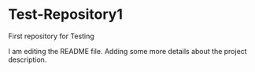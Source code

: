 # Test-Repository1
First repository for Testing

I am editing the README file. Adding some more details about the project description.

